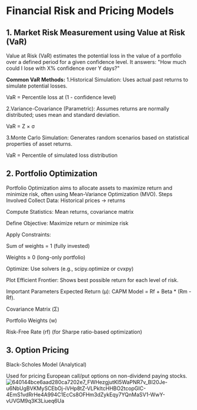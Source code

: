 # Financial Risk and Pricing Models
## 1. Market Risk Measurement using Value at Risk (VaR) 

Value at Risk (VaR) estimates the potential loss in the value of a portfolio over a defined period for a given confidence level. It answers: "How much could I lose with X% confidence over Y days?"

**Common VaR Methods:**
1.Historical Simulation: Uses actual past returns to simulate potential losses.

VaR = Percentile loss at (1 - confidence level)

2.Variance-Covariance (Parametric): Assumes returns are normally distributed; uses mean and standard deviation.

VaR = Z × σ

3.Monte Carlo Simulation: Generates random scenarios based on statistical properties of asset returns.

VaR = Percentile of simulated loss distribution


## 2. Portfolio Optimization
Portfolio Optimization aims to allocate assets to maximize return and minimize risk, often using Mean-Variance Optimization (MVO).
Steps Involved
Collect Data: Historical prices → returns

Compute Statistics: Mean returns, covariance matrix

Define Objective: Maximize return or minimize risk

Apply Constraints:

Sum of weights = 1 (fully invested)

Weights ≥ 0 (long-only portfolio)

Optimize: Use solvers (e.g., scipy.optimize or cvxpy)

Plot Efficient Frontier: Shows best possible return for each level of risk.

Important Parameters
Expected Return (μ): CAPM Model = Rf + Beta * (Rm - Rf).

Covariance Matrix (Σ)

Portfolio Weights (w)

Risk-Free Rate (rf) (for Sharpe ratio-based optimization)

## 3. Option Pricing

 Black-Scholes Model (Analytical)

 Used for pricing European call/put options on non-dividend paying stocks.
 ![640144bce6aad280ca7202e7_FWHezgjutKI5WaPNR7v_BI20Je-u6NbUgBVKMySCEbOj-iVHp8tZ-VLPkItcHHBO2tcopGIC-4EmS1vdRrHe4A994C1EcCs8OFHm3dZykEqy7YQnMaSV1-WwY-vUVGM9q3K3Liueq6Ua](https://github.com/user-attachments/assets/6a176f5d-8f9d-4d09-957d-fec964e32161)
